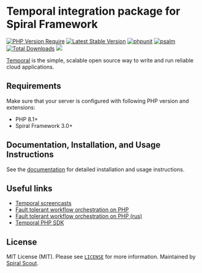 # Temporal integration package for Spiral Framework

[![PHP Version Require](https://poser.pugx.org/spiral/temporal-bridge/require/php)](https://packagist.org/packages/spiral/temporal-bridge)
[![Latest Stable Version](https://poser.pugx.org/spiral/temporal-bridge/v/stable)](https://packagist.org/packages/spiral/temporal-bridge)
[![phpunit](https://github.com/spiral/temporal-bridge/actions/workflows/phpunit.yml/badge.svg)](https://github.com/spiral/temporal-bridge/actions)
[![psalm](https://github.com/spiral/temporal-bridge/actions/workflows/psalm.yml/badge.svg)](https://github.com/spiral/temporal-bridge/actions)
[![Total Downloads](https://poser.pugx.org/spiral/temporal-bridge/downloads)](https://packagist.org/packages/spiral/temporal-bridge)
<a href="https://discord.gg/8bZsjYhVVk"><img src="https://img.shields.io/badge/discord-chat-magenta.svg"></a>

[Temporal](https://temporal.io/) is the simple, scalable open source way to write and run reliable cloud applications.

## Requirements

Make sure that your server is configured with following PHP version and extensions:

- PHP 8.1+
- Spiral Framework 3.0+

## Documentation, Installation, and Usage Instructions

See the [documentation](https://spiral.dev/docs/temporal-configuration) for detailed installation and usage instructions.

## Useful links

- [Temporal screencasts](https://youtu.be/goulj2CRNOY)
- [Fault tolerant workflow orchestration on PHP](https://www.youtube.com/watch?v=pdxHkIqX62A)
- [Fault tolerant workflow orchestration on PHP (rus)](https://www.youtube.com/watch?v=mNsjdTnanA4)
- [Temporal PHP SDK](https://github.com/temporalio/sdk-php/)

## License

MIT License (MIT). Please see [`LICENSE`](./LICENSE) for more information. Maintained by [Spiral Scout](https://spiralscout.com).
